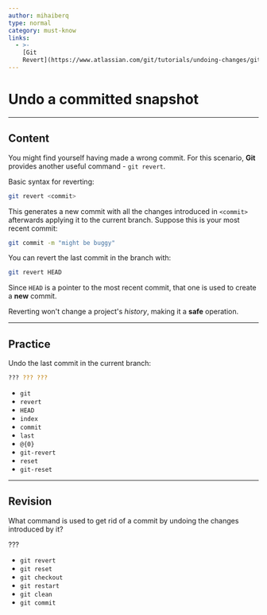 ```yaml
---
author: mihaiberq
type: normal
category: must-know
links:
  - >-
    [Git
    Revert](https://www.atlassian.com/git/tutorials/undoing-changes/git-revert){website}
---
```


# Undo a committed snapshot


---

## Content

You might find yourself having made a wrong commit. For this scenario, **Git** provides another useful command - `git revert`.

Basic syntax for reverting:

```bash
git revert <commit>
```

This generates a new commit with all the changes introduced in `<commit>` afterwards applying it to the current branch. Suppose this is your most recent commit:

```bash
git commit -m "might be buggy"
```

You can revert the last commit in the branch with:

```bash
git revert HEAD
```

Since `HEAD` is a pointer to the most recent  commit, that one is used to create a **new** commit.

Reverting won't change a project's *history*, making it a **safe** operation.


---

## Practice

Undo the last commit in the current branch:

```bash
??? ??? ???
```

* `git`
* `revert`
* `HEAD`
* `index`
* `commit`
* `last`
* `@{0}`
* `git-revert`
* `reset`
* `git-reset`


---

## Revision

What command is used to get rid of a commit by undoing the changes introduced by it?

???

* `git revert`
* `git reset`
* `git checkout`
* `git restart`
* `git clean`
* `git commit`
 
